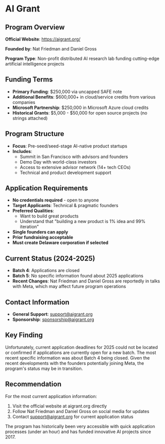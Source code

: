 # AI Grant

## Program Overview

**Official Website**: https://aigrant.org/

**Founded by**: Nat Friedman and Daniel Gross

**Program Type**: Non-profit distributed AI research lab funding cutting-edge artificial intelligence projects

## Funding Terms
- **Primary Funding**: $250,000 via uncapped SAFE note
- **Additional Benefits**: $600,000+ in cloud/service credits from various companies
- **Microsoft Partnership**: $250,000 in Microsoft Azure cloud credits
- **Historical Grants**: $5,000 - $50,000 for open source projects (no strings attached)

## Program Structure
- **Focus**: Pre-seed/seed-stage AI-native product startups
- **Includes**:
  - Summit in San Francisco with advisors and founders
  - Demo Day with world-class investors
  - Access to extensive advisor network (14+ tech CEOs)
  - Technical and product development support

## Application Requirements
- **No credentials required** - open to anyone
- **Target Applicants**: Technical & pragmatic founders
- **Preferred Qualities**:
  - Want to build great products
  - Understand that "building a new product is 1% idea and 99% iteration"
- **Single founders can apply**
- **Prior fundraising acceptable**
- **Must create Delaware corporation if selected**

## Current Status (2024-2025)
- **Batch 4**: Applications are closed
- **Batch 5**: No specific information found about 2025 applications
- **Recent Changes**: Nat Friedman and Daniel Gross are reportedly in talks with Meta, which may affect future program operations

## Contact Information
- **General Support**: support@aigrant.org
- **Sponsorship**: sponsorship@aigrant.org

## Key Finding
Unfortunately, current application deadlines for 2025 could not be located or confirmed if applications are currently open for a new batch. The most recent specific information was about Batch 4 being closed. Given the recent developments with the founders potentially joining Meta, the program's status may be in transition.

## Recommendation
For the most current application information:
1. Visit the official website at aigrant.org directly
2. Follow Nat Friedman and Daniel Gross on social media for updates
3. Contact support@aigrant.org for current application status

The program has historically been very accessible with quick application processes (under an hour) and has funded innovative AI projects since 2017.